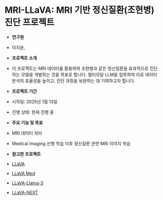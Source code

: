# MRI-LLaVA: MRI 기반 정신질환(조현병) 진단 프로젝트
- **연구원**
-   이지윤, 
- **프로젝트 소개**
-   이 프로젝트는 MRI 데이터를 활용하여 조현병과 같은 정신질환을 효과적으로 진단하는 모델을 개발하는 것을 목표로 합니다. 멀티모달 LLM을 접목하여 의료 데이터 분석의 효율성을 높이고, 진단 과정을 보완하는 데 기여하고자 합니다.

- **프로젝트 기간**
-   시작일: 2025년 1월 13일
-   진행 상태: 현재 진행 중

- **주요 기능 및 목표**
-   MRI 데이터 처리
-   Medical Imaging 선행 학습 이후 정신질환 관련 MRI 이미지 학습 

- **참고한 프로젝트**
-   [LLaVA](https://github.com/haotian-liu/LLaVA)
-   [LLaVA Med](https://github.com/microsoft/LLaVA-Med)
-   [LLaVA-Llama-3](https://github.com/Victorwz/LLaVA-Llama-3/)
-   [LLaVA-NEXT](https://github.com/LLaVA-VL/LLaVA-NeXT/)
